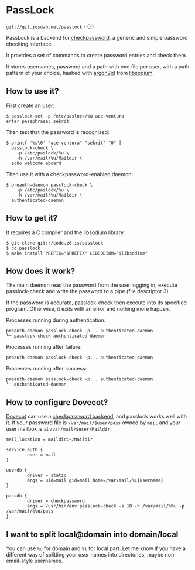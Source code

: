 PassLock
========
`git://git.josuah.net/passlock` - [0.1](/passlock/passlock-0.1.tgz)

PassLock is a backend for [checkpassword][1], a generic and simple password
checking interface.

It provides a set of commands to create password entries and check them.

It stores usernames, password and a path with one file per user, with a path
pattern of your choice, hashed with [argon2id][2] from [libsodium][3].

[1]: https://cr.yp.to/checkpwd.html
[2]: https://www.argon2.com/
[3]: https://download.libsodium.org/doc/

How to use it?
--------------
First create an user:

	$ passlock-set -p /etc/paslock/%u ace-ventura
	enter passphrase: sekrit

Then test that the password is recognised:

	$ printf '%s\0' "ace-ventura" "sekrit" "0" |
	  passlock-check \
	    -p /etc/paslock/%u \
	    -h /var/mail/%u/Maildir \
	  echo welcome aboard

Then use it with a checkpassword-enabled daemon:

	$ preauth-daemon passlock-check \
	    -p /etc/paslock/%u \
	    -h /var/mail/%u/Maildir \
	  authenticated-daemon

How to get it?
--------------
It requires a C compiler and the libsodium library.

	$ git clone git://code.z0.is/passlock
	$ cd passlock
	$ make install PREFIX="$PREFIX" LIBSODIUM="$libsodium"

How does it work?
-----------------
The main daemon read the password from the user logging in, execute
passlock-check and write the password to a pipe (file descriptor 3).

If the password is accurate, passlock-check then execute into its
specified program.  Otherwise, it exits with an error and nothing
more happen.

Processes running during authentication:

	preauth-daemon passlock-check -p... authenticated-daemon
	└─ passlock-check authenticated-daemon

Processes running after failure:

	preauth-daemon passlock-check -p... authenticated-daemon

Processes running after success:

	preauth-daemon passlock-check -p... authenticated-daemon
	└─ authenticated-daemon

How to configure Dovecot?
-------------------------
[Dovecot](https://dovecot.org/) can use a [checkpassword backend][d1], and
passlock works well with it. If your password file is `/var/mail/$user/pass`
owned by `mail` and your user mailbox is at `/var/mail/$user/Maildir`:

[d1]: https://doc.dovecot.org/configuration_manual/authentication/checkpassword

```
mail_location = maildir:~/Maildir

service auth {
        user = mail
}

userdb {
        driver = static
        args = uid=mail gid=mail home=/var/mail/%L{username}
}

passdb {
        driver = checkpassword
        args = /usr/bin/env passlock-check -s 10 -h /var/mail/%%u -p /var/mail/%%u/pass
}
```

I want to split local@domain into domain/local
----------------------------------------------
You can use `%d` for domain and `%l` for local part. Let me know if you have a
different way of splitting your user names into directories, maybe
non-email-style usernames.
